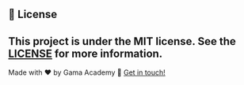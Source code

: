 

## :memo: License

This project is under the MIT license. See the [LICENSE](https://github.com/danielobara/Gama-Academy-Challenge01/blob/master/LICENSE) for more information.
---
Made with ♥ by Gama Academy :wave: [Get in touch!](https://www.linkedin.com/school/gama-academy/)
